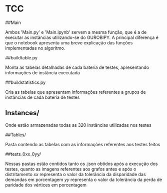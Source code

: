 # TCC

##Main

Ambos 'Main.py' e 'Main.ipynb' servem a mesma função, que é a de executar as instâncias utilizando-se do GUROBIPY.
A principal diferença é que o notebook apresenta uma breve explicação das funções implementadas no algoritmo.

##buildtable.py

Monta as tabelas detalhadas de cada bateria de testes, apresentando informações de instância executada

##buildstatistics.py

Cria as tabelas que apresentam informações referentes a grupos de instâncias de cada bateria de testes

## Instances/

Onde estão armazenadas todas as 320 instâncias utilizadas nos testes

##Tables/

Pasta contendo as tabelas com as informações referentes aos testes feitos

##tests_0xx_0yy/

Nessas pastas estão contidos tanto os .json obtidos após a execução dos testes, quanto as imagens referentes aos grafos antes e após o distritamento
*xx* representa o valor da tolerância da disparidade das demandas em porcentagem
*yy* representa o valor da tolerância da perda de paridade dos vértices em porcentagem
